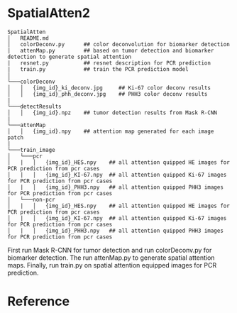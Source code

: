# SpatialAtten2

```
SpatialAtten
│   README.md
│   colorDeconv.py      ## color deconvolution for biomarker detection 
|   attenMap.py         ## based on tumor detection and biomarker detection to generate spatial attention
|   resnet.py           ## resnet description for PCR prediction
|   train.py            ## train the PCR prediction model
│
└───colorDeconv
│   │   {img_id}_ki_deconv.jpg     ## Ki-67 color deconv results
│   │   {img_id}_phh_deconv.jpg    ## PHH3 color deconv results
|
└───detectResults
│   │   {img_id}.npz    ## tumor detection results from Mask R-CNN
|
└───attenMap
│   │   {img_id}.npy    ## attention map generated for each image patch
|
└───train_image
│   └───pcr
│   |   │   {img_id}_HES.npy    ## all attention quipped HE images for PCR prediction from pcr cases
│   |   │   {img_id}_KI-67.npy  ## all attention quipped Ki-67 images for PCR prediction from pcr cases
│   |   │   {img_id}_PHH3.npy   ## all attention quipped PHH3 images for PCR prediction from pcr cases
│   └───non-pcr
│   |   │   {img_id}_HES.npy    ## all attention quipped HE images for PCR prediction from pcr cases
│   |   │   {img_id}_KI-67.npy  ## all attention quipped Ki-67 images for PCR prediction from pcr cases
│   |   │   {img_id}_PHH3.npy   ## all attention quipped PHH3 images for PCR prediction from pcr cases

```

First run Mask R-CNN for tumor detection and run colorDeconv.py for biomarker detection. The run attenMap.py to generate spatial attention maps. Finally, run train.py on spatial attention equipped images for PCR prediction.

# Reference
